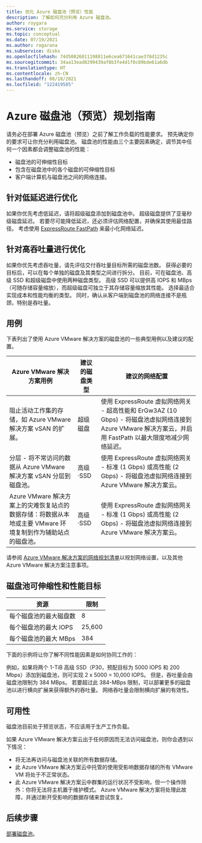 ```yaml
---
title: 优化 Azure 磁盘池（预览）性能
description: 了解如何充分利用 Azure 磁盘池。
author: roygara
ms.service: storage
ms.topic: conceptual
ms.date: 07/19/2021
ms.author: rogarana
ms.subservice: disks
ms.openlocfilehash: 74d50826811198811e6cea671641cae378d1235c
ms.sourcegitcommit: 34aa13ead8299439af8b3fe4d1f0c89bde61a6db
ms.translationtype: HT
ms.contentlocale: zh-CN
ms.lasthandoff: 08/18/2021
ms.locfileid: "122419585"
---
```

# <a name="azure-disk-pools-preview-planning-guide"></a>Azure 磁盘池（预览）规划指南

请务必在部署 Azure 磁盘池（预览）之前了解工作负载的性能要求。 预先确定你的要求可让你充分利用磁盘池。 磁盘池的性能由三个主要因素确定，调节其中任何一个因素都会调整磁盘池的性能：

- 磁盘池的可伸缩性目标
- 包含在磁盘池中的各个磁盘的可伸缩性目标
- 客户端计算机与磁盘池之间的网络连接。

## <a name="optimize-for-low-latency"></a>针对低延迟进行优化

如果你优先考虑低延迟，请将超级磁盘添加到磁盘池中。 超级磁盘提供了亚毫秒级磁盘延迟。 若要尽可能降低延迟，还必须评估网络配置，并确保其使用最佳路径。 考虑使用 [ExpressRoute FastPath](../expressroute/about-fastpath.md) 来最小化网络延迟。

## <a name="optimize-for-high-throughput"></a>针对高吞吐量进行优化

如果你优先考虑吞吐量，请先评估交付吞吐量目标所需的磁盘池数。 获得必要的目标后，可以在每个单独的磁盘及其类型之间进行拆分。 目前，可在磁盘池、高级 SSD 和超级磁盘中使用两种磁盘类型。 高级 SSD 可以提供高 IOPS 和 MBps（可随存储容量缩放），而超级磁盘可独立于其存储容量缩放其性能。 选择最适合实现成本和性能均衡的类型。 同时，确认从客户端到磁盘池的网络连接不是瓶颈，特别是吞吐量。


## <a name="use-cases"></a>用例

下表列出了使用 Azure VMware 解决方案的磁盘池的一些典型用例以及建议的配置。


|Azure VMware 解决方案用例  |建议的磁盘类型  |建议的网络配置  |
|---------|---------|---------|
|阻止活动工作集的存储，如 Azure VMware 解决方案 vSAN 的扩展。     |超级磁盘         |使用 ExpressRoute 虚拟网络网关 - 超高性能和 ErGw3AZ (10 Gbps) - 将磁盘池虚拟网络连接到 Azure VMware 解决方案云，并启用 FastPath 以最大限度地减少网络延迟。         |
|分层 - 将不常访问的数据从 Azure VMware 解决方案 vSAN 分层到磁盘池。     |高级·SSD         |使用 ExpressRoute 虚拟网络网关 - 标准 (1 Gbps) 或高性能 (2 Gbps) - 将磁盘池虚拟网络连接到 Azure VMware 解决方案云。         |
|Azure VMware 解决方案上的灾难恢复站点的数据存储：将数据从本地或主要 VMware 环境复制到作为辅助站点的磁盘池。     |高级·SSD         |使用 ExpressRoute 虚拟网络网关 - 标准 (1 Gbps) 或高性能 (2 Gbps) - 将磁盘池虚拟网络连接到 Azure VMware 解决方案云。         |

请参阅 [Azure VMware 解决方案的网络规划清单](../azure-vmware/tutorial-network-checklist.md)以规划网络设置，以及其他 Azure VMware 解决方案注意事项。

## <a name="disk-pool-scalability-and-performance-targets"></a>磁盘池可伸缩性和性能目标

|资源  |限制  |
|---------|---------|
|每个磁盘池的最大磁盘数|8|
|每个磁盘池的最大 IOPS|25,600|
|每个磁盘池的最大 MBps|384|

下面的示例将让你了解不同性能因素是如何协同工作的：

例如，如果将两个 1-TiB 高级 SSD（P30，预配目标为 5000 IOPS 和 200 Mbps）添加到磁盘池，则可实现 2 x 5000 = 10,000 IOPS。 但是，吞吐量会由磁盘池限制为 384 MBps。 若要超过此 384-MBps 限制，可以部署更多的磁盘池以进行横向扩展来获得额外的吞吐量。 网络吞吐量会限制横向扩展的有效性。

## <a name="availability"></a>可用性

磁盘池目前处于预览状态，不应该用于生产工作负载。

如果 Azure VMware 解决方案云出于任何原因而无法访问磁盘池，则你会遇到以下情况：

- 将无法再访问与磁盘池关联的所有数据存储。
- 此 Azure VMware 解决方案云中托管的使用受影响数据存储的所有 VMware VM 将处于不正常状态。
- 此 Azure VMware 解决方案云中群集的运行状况不受影响，但一个操作除外：你将无法将主机置于维护模式。 Azure VMware 解决方案将处理此故障，并通过断开受影响的数据存储来尝试恢复。

## <a name="next-steps"></a>后续步骤

[部署磁盘池](disks-pools-deploy.md)。
